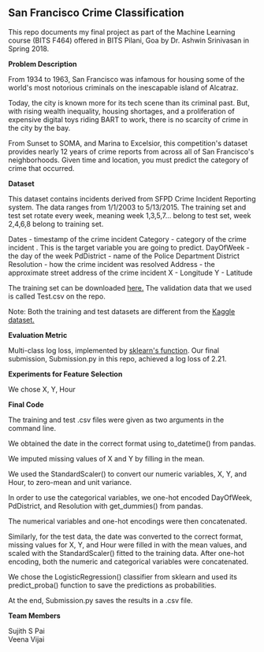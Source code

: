 ## San Francisco Crime Classification

This repo documents my final project as part of the Machine Learning course (BITS F464) offered in BITS Pilani, Goa by Dr. Ashwin Srinivasan in Spring 2018.

**Problem Description**

From 1934 to 1963, San Francisco was infamous for housing some of the world's most notorious criminals on the inescapable island of Alcatraz.

Today, the city is known more for its tech scene than its criminal past. But, with rising wealth inequality, housing shortages, and a proliferation of expensive digital toys riding BART to work, there is no scarcity of crime in the city by the bay.

From Sunset to SOMA, and Marina to Excelsior, this competition's dataset provides nearly 12 years of crime reports from across all of San Francisco's neighborhoods. Given time and location, you must predict the category of crime that occurred.

**Dataset**

This dataset contains incidents derived from SFPD Crime Incident Reporting system. The data ranges from 1/1/2003 to 5/13/2015. The training set and test set rotate every week, meaning week 1,3,5,7... belong to test set, week 2,4,6,8 belong to training set.

Dates - timestamp of the crime incident
Category - category of the crime incident . This is the target variable you are going to predict.
DayOfWeek - the day of the week
PdDistrict - name of the Police Department District
Resolution - how the crime incident was resolved
Address - the approximate street address of the crime incident 
X - Longitude
Y - Latitude

The training set can be downloaded [here.](https://drive.google.com/open?id=1Qs_LlKzqkAR2PMAUUQpuDslhjfs-hWtr) The validation data that we used is called Test.csv on the repo. 

Note: Both the training and test datasets are different from the [Kaggle dataset.](https://www.kaggle.com/c/sf-crime)

**Evaluation Metric**

Multi-class log loss, implemented by [sklearn's function](https://scikit-learn.org/stable/modules/generated/sklearn.metrics.log_loss.html). Our final submission, Submission.py in this repo, achieved a log loss of 2.21.

**Experiments for Feature Selection**

We chose X, Y, Hour

**Final Code**

The training and test .csv files were given as two arguments in the command line.

We obtained the date in the correct format using to_datetime() from pandas.

We imputed missing values of X and Y by filling in the mean. 

We used the StandardScaler() to convert our numeric variables, X, Y, and Hour, to zero-mean and unit variance.

In order to use the categorical variables, we one-hot encoded DayOfWeek, PdDistrict, and Resolution with get_dummies() from pandas.

The numerical variables and one-hot encodings were then concatenated.

Similarly, for the test data, the date was converted to the correct format, missing values for X, Y, and Hour were filled in with the mean values, and scaled with the StandardScaler() fitted to the training data. After one-hot encoding, both the numeric and categorical variables were concatenated.

We chose the LogisticRegression() classifier from sklearn and used its predict_proba() function to save the predictions as probabilities.

At the end, Submission.py saves the results in a .csv file.

**Team Members**

Sujith S Pai\
Veena Vijai
